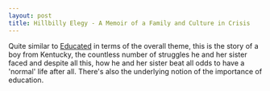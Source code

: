```yaml
---
layout: post
title: Hillbilly Elegy - A Memoir of a Family and Culture in Crisis
---
```


Quite similar to [Educated](#tara-westover) in terms of the overall theme, this is the story of a boy from Kentucky, the countless number of struggles he and her sister faced and despite all this, how he and her sister beat all odds to have a 'normal' life after all. There's also the underlying notion of the importance of education.
